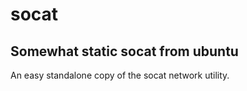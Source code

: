 # socat

## Somewhat static socat from ubuntu

An easy standalone copy of the socat network utility.
